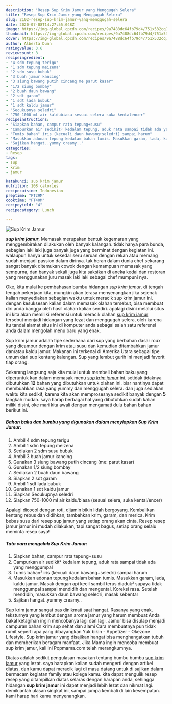 ```yaml
---
description: "Resep Sup Krim Jamur yang Menggugah Selera"
title: "Resep Sup Krim Jamur yang Menggugah Selera"
slug: 2102-resep-sup-krim-jamur-yang-menggugah-selera
date: 2020-07-08T14:27:55.048Z
image: https://img-global.cpcdn.com/recipes/9a7488dc64fb79d4/751x532cq70/sup-krim-jamur-foto-resep-utama.jpg
thumbnail: https://img-global.cpcdn.com/recipes/9a7488dc64fb79d4/751x532cq70/sup-krim-jamur-foto-resep-utama.jpg
cover: https://img-global.cpcdn.com/recipes/9a7488dc64fb79d4/751x532cq70/sup-krim-jamur-foto-resep-utama.jpg
author: Alberta Dunn
ratingvalue: 3.6
reviewcount: 8
recipeingredient:
- "4 sdm tepung terigu"
- "1 sdm tepung meizena"
- "2 sdm susu bubuk"
- "3 buah jamur kancing"
- "3 siung bawang putih cincang me parut kasar"
- "1/2 siung bombay"
- "2 buah daun bawang"
- "2 sdt garam"
- "1 sdt lada bubuk"
- "1 sdt kaldu jamur"
- "Secukupnya seledri"
- "750-1000 ml air kaldubiasa sesuai selera suka kentalencer"
recipeinstructions:
- "Siapkan bahan, campur rata tepung+susu"
- "Campurkan air sedikit² kedalam tepung, aduk rata sampai tidak ada yang menggumpal"
- "Tumis bahan² iris (kecuali daun bawang+seledri) sampai harum"
- "Masukkan adonan tepung kedalam bahan tumis. Masukkan garam, lada, kaldu jamur. Masak dengan api kecil sambil terus diaduk² supaya tidak menggumpal sampai mendidih dan mengental. Koreksi rasa. Setelah mendidih, masukkan daun bawang seledri, masak sebentar"
- "Sajikan hangat..yummy creamy.."
categories:
- Resep
tags:
- sup
- krim
- jamur

katakunci: sup krim jamur 
nutrition: 108 calories
recipecuisine: Indonesian
preptime: "PT29M"
cooktime: "PT40M"
recipeyield: "4"
recipecategory: Lunch

---
```



![Sup Krim Jamur](https://img-global.cpcdn.com/recipes/9a7488dc64fb79d4/751x532cq70/sup-krim-jamur-foto-resep-utama.jpg)

<b><i>sup krim jamur</i></b>, Memasak merupakan bentuk kegemaran yang menggembirakan dilakukan oleh banyak kalangan. tidak hanya para bunda, sebagian laki laki juga banyak juga yang berminat dengan kegiatan ini. walaupun hanya untuk sekedar seru seruan dengan rekan atau memang sudah menjadi passion dalam dirinya. tak heran dalam dunia chef sekarang sangat banyak ditemukan cowok dengan kemampuan memasak yang sempurna, dan banyak sekali juga kita saksikan di aneka kedai dan restoran yang menggunakan juru masak laki laki sebagai chef mumpuni nya.

Oke, kita mulai ke pembahasan bumbu hidangan <i>sup krim jamur</i>. di tengah tengah pekerjaan kita, mungkin akan terasa menyenangkan jika sejenak kalian menyediakan sebagian waktu untuk meracik sup krim jamur ini. dengan kesuksesan kalian dalam memasak olahan tersebut, bisa membuat diri anda bangga oleh hasil olahan kalian sendiri. apalagi disini melalui situs ini kita akan memiliki referensi untuk meracik olahan <u>sup krim jamur</u> tersebut menjadi hidangan yang lezat dan menggugah selera, oleh karena itu tandai alamat situs ini di komputer anda sebagai salah satu referensi anda dalam mengolah menu baru yang enak.

Sup krim jamur adalah tipe sederhana dari sup yang berbahan dasar roux yang dicampur dengan krim atau susu dan kemudian ditambahkan jamur dan/atau kaldu jamur. Makanan ini terkenal di Amerika Utara sebagai tipe umum dari sup kentang kalengan. Sup yang lembut gurih ini menjadi favorit tiap orang.


Sekarang langsung saja kita mulai untuk membeli bahan baku yang diperuntuk kan dalam memasak menu <u><i>sup krim jamur</i></u> ini. setidak tidaknya dibutuhkan <b>12</b> bahan yang dibutuhkan untuk olahan ini. biar nantinya dapat membuahkan rasa yang yummy dan menggugah selera. dan juga sediakan waktu kita sedikit, karena kita akan memprosesnya sedikit banyak dengan <b>5</b> langkah mudah. saya harap berbagai hal yang dibutuhkan sudah kalian miliki disini, oke mari kita awali dengan mengamati dulu bahan bahan berikut ini.

<!--inarticleads1-->

##### Bahan baku dan bumbu yang digunakan dalam menyiapkan Sup Krim Jamur:

1. Ambil 4 sdm tepung terigu
1. Ambil 1 sdm tepung meizena
1. Sediakan 2 sdm susu bubuk
1. Ambil 3 buah jamur kancing
1. Gunakan 3 siung bawang putih cincang (me: parut kasar)
1. Gunakan 1/2 siung bombay
1. Sediakan 2 buah daun bawang
1. Siapkan 2 sdt garam
1. Ambil 1 sdt lada bubuk
1. Gunakan 1 sdt kaldu jamur
1. Siapkan Secukupnya seledri
1. Siapkan 750-1000 ml air kaldu/biasa (sesuai selera, suka kental/encer)


Apalagi dicocol dengan roti, dijamin bikin lidah bergoyang. Kembalikan kentang rebus dan didihkan, tambahkan krim, garam, dan merica. Krim bebas susu dari resep sup jamur yang setiap orang akan cinta. Resep resep jamur jamur ini mudah dilakukan, tapi sangat bagus, setiap orang selalu meminta resep saya! 

<!--inarticleads2-->

##### Tata cara mengolah Sup Krim Jamur:

1. Siapkan bahan, campur rata tepung+susu
1. Campurkan air sedikit² kedalam tepung, aduk rata sampai tidak ada yang menggumpal
1. Tumis bahan² iris (kecuali daun bawang+seledri) sampai harum
1. Masukkan adonan tepung kedalam bahan tumis. Masukkan garam, lada, kaldu jamur. Masak dengan api kecil sambil terus diaduk² supaya tidak menggumpal sampai mendidih dan mengental. Koreksi rasa. Setelah mendidih, masukkan daun bawang seledri, masak sebentar
1. Sajikan hangat..yummy creamy..


Sup krim jamur sangat pas dinikmati saat hangat. Rasanya yang enak, teksturnya yang lembut dengan aroma jamur yang harum membuat Anda bakal ketagihan ingin mencobanya lagi dan lagi. Jamur bisa disulap menjadi campuran bahan krim sup sehat dan alami Cara membuatnya pun tidak rumit seperti apa yang dibayangkan Yuk bikin - Appetizer - Okezone Lifestyle. Sup krim jamur yang disajikan hangat bisa menghangatkan tubuh dan memberikan beragam manfaat. Jika Mama ingin mencoba membuat sup krim jamur, kali ini Popmama.com telah merangkumnya. 

Diatas adalah sedikit pengulasan masakan tentang bumbu bumbu <u>sup krim jamur</u> yang lezat. saya harapkan kalian sudah mengerti dengan artikel diatas, dan kamu dapat meracik lagi di masa datang untuk di sajikan dalam bermacam kegiatan family atau kolega kamu. kita dapat mengulik resep resep yang ditampilkan diatas selaras dengan harapan anda, sehingga hidangan <b>sup krim jamur</b> ini dapat menjadi lebih lezat dan nikmat lagi. demikianlah ulasan singkat ini, sampai jumpa kembali di lain kesempatan. kami harap hari kamu menyenangkan.
